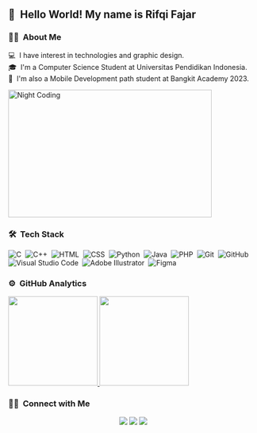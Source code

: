 ## 👋 &nbsp;Hello World! My name is Rifqi Fajar

### 🧑‍💼 &nbsp;About Me

💻 &nbsp;I have interest in technologies and graphic design.\
🎓 &nbsp;I'm a Computer Science Student at Universitas Pendidikan Indonesia.\
📱 &nbsp;I'm also a Mobile Development path student at Bangkit Academy 2023.

<img height="257" width="410" alt="Night Coding" src="https://i.pinimg.com/originals/f1/ed/a4/f1eda4768df8d8135c779772f2833e88.gif" align="center"/>

### 🛠 &nbsp;Tech Stack

![C](https://img.shields.io/badge/-C-05122A?style=flat&logo=C&logoColor=A8B9CC)&nbsp;
![C++](https://img.shields.io/badge/-C++-05122A?style=flat&logo=C%2B%2B&logoColor=00599C)&nbsp;
![HTML](https://img.shields.io/badge/-HTML-05122A?style=flat&logo=HTML5)&nbsp;
![CSS](https://img.shields.io/badge/-CSS-05122A?style=flat&logo=CSS3&logoColor=1572B6)&nbsp;
![Python](https://img.shields.io/badge/-Python-05122A?style=flat&logo=python)&nbsp;
![Java](https://img.shields.io/badge/-Java-05122A?style=flat&logo=java)&nbsp;
![PHP](https://img.shields.io/badge/-PHP-05122A?style=flat&logo=php)&nbsp;
![Git](https://img.shields.io/badge/-Git-05122A?style=flat&logo=git)&nbsp;
![GitHub](https://img.shields.io/badge/-GitHub-05122A?style=flat&logo=github)&nbsp;
![Visual Studio Code](https://img.shields.io/badge/-Visual%20Studio%20Code-05122A?style=flat&logo=visual-studio-code&logoColor=007ACC)&nbsp;
![Adobe Illustrator](https://img.shields.io/badge/-AdobeIllustrator-05122A?style=flat&logo=adobeillustrator)&nbsp;
![Figma](https://img.shields.io/badge/-Figma-05122A?style=flat&logo=figma)&nbsp;

### ⚙️ &nbsp;GitHub Analytics

<p align="left">
<a href="https://github.com/rifqifajarr">
  <img height="180em" src="https://github-readme-stats-eight-theta.vercel.app/api?username=rifqifajarr&show_icons=true&theme=algolia&include_all_commits=true&count_private=true"/>
  <img height="180em" src="https://github-readme-stats-eight-theta.vercel.app/api/top-langs/?username=rifqifajarr&layout=compact&langs_count=8&theme=algolia"/>
</a>
</p>

### 🤝🏻 &nbsp;Connect with Me

<p align="center">
<a href="https://www.linkedin.com/in/rifqi-fajar-indrayadi/"><img src="https://img.shields.io/badge/-Rifqi%20Fajar%20Indrayadi-0077B5?style=for-the-badge&logo=linkedin&logoColor=white"/></a>
<a href="mailto:rifqifajar155@gmail.com"><img src="https://img.shields.io/badge/rifqifajar155@gmail.com-D14836?style=for-the-badge&logo=gmail&logoColor=white"/></a>
<a href="https://www.instagram.com/rifqifjrr/"><img src="https://img.shields.io/badge/@rifqifjrr-E4405F?style=for-the-badge&logo=instagram&logoColor=white"/></a>
</p>

